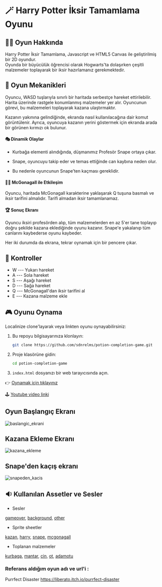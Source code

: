 # 🪄 Harry Potter İksir Tamamlama Oyunu



## 🧙‍♂️ Oyun Hakkında

Harry Potter İksir Tamamlama, Javascript ve HTML5 Canvas ile geliştirilmiş bir 2D oyundur.  
Oyunda bir büyücülük öğrencisi olarak Hogwarts'ta dolaşırken çeşitli malzemeler toplayarak bir iksir hazırlamanız gerekmektedir.



## 🧭 Oyun Mekanikleri

Oyuncu, WASD tuşlarıyla sınırlı bir haritada serbestçe hareket ettirilebilir. Harita üzerinde rastgele konumlanmış malzemeler yer alır. Oyuncunun görevi, bu malzemeleri toplayarak kazana ulaştırmaktır.

Kazanın yakınına gelindiğinde, ekranda nasıl kullanılacağına dair komut görüntülenir. Ayrıca, oyuncuya kazanın yerini göstermek için ekranda arada bir görünen kırmızı ok bulunur.

#### 🎭 Dinamik Olaylar
- Kurbağa elementi alındığında, düşmanımız Profesör Snape ortaya çıkar.

- Snape, oyuncuyu takip eder ve temas ettiğinde can kaybına neden olur.

- Bu nedenle oyuncunun Snape’ten kaçması gereklidir.

#### 🧙‍♀️ McGonagall ile Etkileşim
Oyuncu, haritada McGonagall karakterine yaklaşarak Q tuşuna basmalı ve iksir tarifini almalıdır. Tarifi almadan iksir tamamlanamaz.

#### 🏆 Sonuç Ekranı
Oyuncu iksiri profesörden alıp, tüm malzemelerden en az 5'er tane toplayıp doğru şekilde kazana eklediğinde oyunu kazanır.
Snape'e yakalanıp tüm canlarını kaybederse oyunu kaybeder.

Her iki durumda da ekrana, tekrar oynamak için bir pencere çıkar.


## 🎯 Kontroller

- W --- Yukarı hareket
- A --- Sola hareket
- S --- Aşağı hareket
- D --- Sağa hareket
- Q --- McGonagall'dan iksir tarifini al
- E --- Kazana malzeme ekle


## 🎮 Oyunu Oynama 

Localinize clone'layarak veya linkten oyunu oynayabilirsiniz: 

1. Bu repoyu bilgisayarınıza klonlayın:
   ```bash
   git clone https://github.com/sdnrelms/potion-completion-game.git

2.  Proje klasörüne gidin:
    ```bash
    cd potion-completion-game
    
3.  `index.html` dosyanızı bir web tarayıcısında açın.

👉 [Oynamak için tıklayınız](https://sdnrelms.github.io/potion-completion-game/)

🕹️ [Youtube video linki](https://youtu.be/vEYV0oOhw6g) 



## Oyun Başlangıç Ekranı
![baslangic_ekrani](https://github.com/sdnrelms/potion-completion-game/blob/main/game_img/image1.png)


## Kazana Ekleme Ekranı

![kazana_ekleme](https://github.com/sdnrelms/potion-completion-game/blob/main/game_img/image2.png)


## Snape'den kaçış ekranı
![snapeden_kacis](https://github.com/sdnrelms/potion-completion-game/blob/main/game_img/image3.png)







## 🔉 Kullanılan Assetler ve Sesler

- Sesler

[gameover](https://pixabay.com/sound-effects/search/game-over/), [background](https://pixabay.com/music/search/harry%20potter/), [other](https://pixabay.com/tr/sound-effects/search/b%C3%BCy%C3%BC/)


- Sprite sheetler

[kazan](https://www.shutterstock.com/tr/image-vector/silhouettes-cauldron-vector-illustration-detailed-black-2592126363?id=2592126363&irclickid=wjm1zRVz%3AxyKUX8xihyWMxRPUksTTdxlEXJgRo0&irgwc=1&pl=46633-43068&utm_medium=Affiliate&utm_campaign=Vector%20Portal&utm_source=46633&utm_term=&utm_content=43068), [harry](https://www.google.com/url?sa=i&url=https%3A%2F%2Fgdu.one%2Fforums%2Fgallery%2Fcategory%2F64-harry-potter%2F&psig=AOvVaw3Ku9s4w21X0BAFgIrktFTB&ust=1748119110875000&source=images&cd=vfe&opi=89978449&ved=0CBEQjRxqFwoTCOChraa5uo0DFQAAAAAdAAAAABAE), [snape](https://www.google.com/url?sa=i&url=https%3A%2F%2Fgdu.one%2Fforums%2Fgallery%2Fcategory%2F64-harry-potter%2F&psig=AOvVaw3Ku9s4w21X0BAFgIrktFTB&ust=1748119110875000&source=images&cd=vfe&opi=89978449&ved=0CBEQjRxqFwoTCOChraa5uo0DFQAAAAAdAAAAABAL), [mcgonagall](https://www.google.com/url?sa=i&url=https%3A%2F%2Fgdu.one%2Fforums%2Fgallery%2Fcategory%2F64-harry-potter%2F&psig=AOvVaw3Ku9s4w21X0BAFgIrktFTB&ust=1748119110875000&source=images&cd=vfe&opi=89978449&ved=0CBEQjRxqFwoTCOChraa5uo0DFQAAAAAdAAAAABAZ)

- Toplanan malzemeler

[kurbaga](https://images.app.goo.gl/RU2LZLktCw6MsX8A6), [mantar](https://pin.it/2xleaMEmn), [cin](https://pin.it/5h8I2QPBI), [ot](https://pin.it/1FzBAejC0), [adamotu](https://images.app.goo.gl/PRNgpzSKiXN89qjA8)




### Referans aldığım oyun adı ve url'i :  
Purrfect Disaster https://liberato.itch.io/purrfect-disaster 

